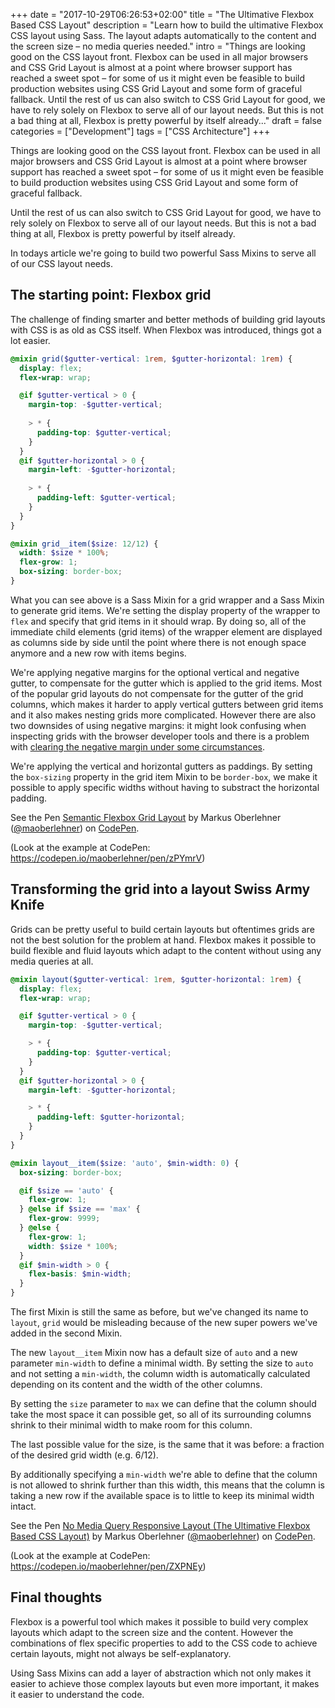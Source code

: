 +++
date = "2017-10-29T06:26:53+02:00"
title = "The Ultimative Flexbox Based CSS Layout"
description = "Learn how to build the ultimative Flexbox CSS layout using Sass. The layout adapts automatically to the content and the screen size – no media queries needed."
intro = "Things are looking good on the CSS layout front. Flexbox can be used in all major browsers and CSS Grid Layout is almost at a point where browser support has reached a sweet spot – for some of us it might even be feasible to build production websites using CSS Grid Layout and some form of graceful fallback. Until the rest of us can also switch to CSS Grid Layout for good, we have to rely solely on Flexbox to serve all of our layout needs. But this is not a bad thing at all, Flexbox is pretty powerful by itself already..."
draft = false
categories = ["Development"]
tags = ["CSS Architecture"]
+++

Things are looking good on the CSS layout front. Flexbox can be used in all major browsers and CSS Grid Layout is almost at a point where browser support has reached a sweet spot – for some of us it might even be feasible to build production websites using CSS Grid Layout and some form of graceful fallback.

Until the rest of us can also switch to CSS Grid Layout for good, we have to rely solely on Flexbox to serve all of our layout needs. But this is not a bad thing at all, Flexbox is pretty powerful by itself already.

In todays article we're going to build two powerful Sass Mixins to serve all of our CSS layout needs.

## The starting point: Flexbox grid
The challenge of finding smarter and better methods of building grid layouts with CSS is as old as CSS itself. When Flexbox was introduced, things got a lot easier.

```scss
@mixin grid($gutter-vertical: 1rem, $gutter-horizontal: 1rem) {
  display: flex;
  flex-wrap: wrap;

  @if $gutter-vertical > 0 {
    margin-top: -$gutter-vertical;
    
    > * {
      padding-top: $gutter-vertical;
    }
  }
  @if $gutter-horizontal > 0 {
    margin-left: -$gutter-horizontal;
    
    > * {
      padding-left: $gutter-vertical;
    }
  }
}

@mixin grid__item($size: 12/12) {
  width: $size * 100%;
  flex-grow: 1;
  box-sizing: border-box;
}
```

What you can see above is a Sass Mixin for a grid wrapper and a Sass Mixin to generate grid items. We're setting the display property of the wrapper to `flex` and specify that grid items in it should wrap. By doing so, all of the immediate child elements (grid items) of the wrapper element are displayed as columns side by side until the point where there is not enough space anymore and a new row with items begins.

We're applying negative margins for the optional vertical and negative gutter, to compensate for the gutter which is applied to the grid items. Most of the popular grid layouts do not compensate for the gutter of the grid columns, which makes it harder to apply vertical gutters between grid items and it also makes nesting grids more complicated. However there are also two downsides of using negative margins: it might look confusing when inspecting grids with the browser developer tools and there is a problem with [clearing the negative margin under some circumstances](https://codepen.io/maoberlehner/pen/BpJVGO).

We're applying the vertical and horizontal gutters as paddings. By setting the `box-sizing` property in the grid item Mixin to be `border-box`, we make it possible to apply specific widths without having to substract the horizontal padding.

<p data-height="400" data-theme-id="0" data-slug-hash="zPYmrV" data-default-tab="result" data-user="maoberlehner" data-embed-version="2" data-pen-title="Semantic Flexbox Grid Layout" class="codepen">See the Pen <a href="https://codepen.io/maoberlehner/pen/zPYmrV/">Semantic Flexbox Grid Layout</a> by Markus Oberlehner (<a href="https://codepen.io/maoberlehner">@maoberlehner</a>) on <a href="https://codepen.io">CodePen</a>.</p>
<script async src="https://production-assets.codepen.io/assets/embed/ei.js"></script>

(Look at the example at CodePen: https://codepen.io/maoberlehner/pen/zPYmrV)

## Transforming the grid into a layout Swiss Army Knife
Grids can be pretty useful to build certain layouts but oftentimes grids are not the best solution for the problem at hand. Flexbox makes it possible to build flexible and fluid layouts which adapt to the content without using any media queries at all.

```scss
@mixin layout($gutter-vertical: 1rem, $gutter-horizontal: 1rem) {
  display: flex;
  flex-wrap: wrap;

  @if $gutter-vertical > 0 {
    margin-top: -$gutter-vertical;

    > * {
      padding-top: $gutter-vertical;
    }
  }
  @if $gutter-horizontal > 0 {
    margin-left: -$gutter-horizontal;

    > * {
      padding-left: $gutter-horizontal;
    }
  }
}

@mixin layout__item($size: 'auto', $min-width: 0) {
  box-sizing: border-box;

  @if $size == 'auto' {
    flex-grow: 1;
  } @else if $size == 'max' {
    flex-grow: 9999;
  } @else {
    flex-grow: 1;
    width: $size * 100%;
  }
  @if $min-width > 0 {
    flex-basis: $min-width;
  }
}
```

The first Mixin is still the same as before, but we've changed its name to `layout`, `grid` would be misleading because of the new super powers we've added in the second Mixin.

The new `layout__item` Mixin now has a default size of `auto` and a new parameter `min-width` to define a minimal width. By setting the size to `auto` and not setting a `min-width`, the column width is automatically calculated depending on its content and the width of the other columns.

By setting the `size` parameter to `max` we can define that the column should take the most space it can possible get, so all of its surrounding columns shrink to their minimal width to make room for this column.

The last possible value for the size, is the same that it was before: a fraction of the desired grid width (e.g. 6/12).

By additionally specifying a `min-width` we're able to define that the column is not allowed to shrink further than this width, this means that the column is taking a new row if the available space is to little to keep its minimal width intact.

<p data-height="400" data-theme-id="0" data-slug-hash="ZXPNEy" data-default-tab="result" data-user="maoberlehner" data-embed-version="2" data-pen-title="No Media Query Responsive Layout (The Ultimative Flexbox Based CSS Layout)" class="codepen">See the Pen <a href="https://codepen.io/maoberlehner/pen/ZXPNEy/">No Media Query Responsive Layout (The Ultimative Flexbox Based CSS Layout)</a> by Markus Oberlehner (<a href="https://codepen.io/maoberlehner">@maoberlehner</a>) on <a href="https://codepen.io">CodePen</a>.</p>
<script async src="https://production-assets.codepen.io/assets/embed/ei.js"></script>

(Look at the example at CodePen: https://codepen.io/maoberlehner/pen/ZXPNEy)

## Final thoughts
Flexbox is a powerful tool which makes it possible to build very complex layouts which adapt to the screen size and the content. However the combinations of flex specific properties to add to the CSS code to achieve certain layouts, might not always be self-explanatory.

Using Sass Mixins can add a layer of abstraction which not only makes it easier to achieve those complex layouts but even more important, it makes it easier to understand the code.
